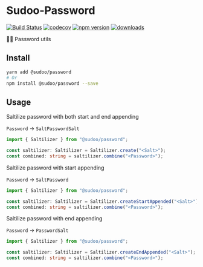 # Sudoo-Password

[![Build Status](https://travis-ci.com/SudoDotDog/Sudoo-Password.svg?branch=master)](https://travis-ci.com/SudoDotDog/Sudoo-Password)
[![codecov](https://codecov.io/gh/SudoDotDog/Sudoo-Password/branch/master/graph/badge.svg)](https://codecov.io/gh/SudoDotDog/Sudoo-Password)
[![npm version](https://badge.fury.io/js/%40sudoo%2Fpassword.svg)](https://www.npmjs.com/package/@sudoo/password)
[![downloads](https://img.shields.io/npm/dm/@sudoo/password.svg)](https://www.npmjs.com/package/@sudoo/password)

:guardsman: Password utils

## Install

```sh
yarn add @sudoo/password
# Or
npm install @sudoo/password --save
```

## Usage

Saltilize password with both start and end appending

`Password` -> `SaltPasswordSalt`

```ts
import { Saltilizer } from "@sudoo/password";

const saltilizer: Saltilizer = Saltilizer.create("<Salt>");
const combined: string = saltilizer.combine("<Password>");
```

Saltilize password with start appending

`Password` -> `SaltPassword`

```ts
import { Saltilizer } from "@sudoo/password";

const saltilizer: Saltilizer = Saltilizer.createStartAppended("<Salt>");
const combined: string = saltilizer.combine("<Password>");
```

Saltilize password with end appending

`Password` -> `PasswordSalt`

```ts
import { Saltilizer } from "@sudoo/password";

const saltilizer: Saltilizer = Saltilizer.createEndAppended("<Salt>");
const combined: string = saltilizer.combine("<Password>");
```
